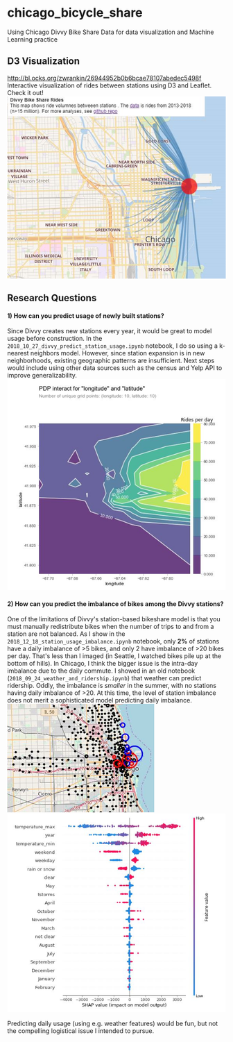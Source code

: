 # chicago_bicycle_share
Using Chicago Divvy Bike Share Data for data visualization and Machine Learning practice

## D3 Visualization 
http://bl.ocks.org/zwrankin/26944952b0b6bcae78107abedec5498f
Interactive visualization of rides between stations using D3 and Leaflet. Check it out!
![Alt text](readme_images/d3_snip.jpg?raw=true "Sankey snip")

## Research Questions
#### 1) How can you predict usage of newly built stations?
Since Divvy creates new stations every year, it would be great to model usage before construction.
In the `2018_10_27_divvy_predict_station_usage.ipynb` notebook, I do so using a k-nearest neighbors model.
However, since station expansion is in new neighborhoods, existing geographic patterns are insufficient.
Next steps would include using other data sources such as the census and Yelp API to improve generalizability.  
![Alt text](readme_images/pdp_snip.jpg?raw=true "Partial Dependence Plot from k-nearest-neighbors model")

#### 2) How can you predict the imbalance of bikes among the Divvy stations?
One of the limitations of Divvy's station-based bikeshare model is that you must manually redistribute bikes
when the number of trips to and from a station are not balanced. 
As I show in the `2018_12_18_station_usage_imbalance.ipynb` notebook, only **2%** of stations have a daily imbalance 
of >5 bikes, and only 2 have imbalance of >20 bikes per day. That's less than I imaged (in Seattle, I watched bikes 
pile up at the bottom of hills). In Chicago, I think the bigger issue is the intra-day imbalance due to the daily 
commute. I showed in an old notebook (`2018_09_24_weather_and_ridership.ipynb`) that weather can predict ridership. 
Oddly, the imbalance is *smaller* in the summer, with no stations having daily imbalance of >20. 
At this time, the level of station imbalance does not merit a sophisticated model predicting daily imbalance. 
![Alt text](readme_images/imbalance_snip.jpg?raw=true "Stations with imbalance of >5 bikes per day to (blue) or from (red)")
![Alt text](readme_images/weather_snip.jpg?raw=true "SHAP values of random forest using weather to predict ridership")

 
 Predicting daily usage 
(using e.g. weather features) would be fun, but not the compelling logistical issue I intended to pursue. 
